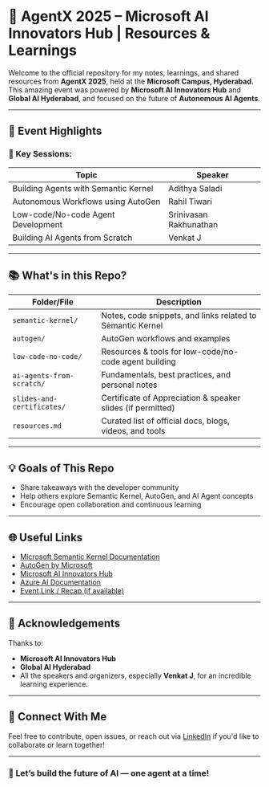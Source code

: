 # 🤖 AgentX 2025 – Microsoft AI Innovators Hub | Resources & Learnings

Welcome to the official repository for my notes, learnings, and shared resources from **AgentX 2025**, held at the **Microsoft Campus, Hyderabad**. This amazing event was powered by **Microsoft AI Innovators Hub** and **Global AI Hyderabad**, and focused on the future of **Autonomous AI Agents**.

---

## 🌟 Event Highlights

### 🧠 Key Sessions:
| Topic | Speaker |
|-------|---------|
| Building Agents with Semantic Kernel | Adithya Saladi |
| Autonomous Workflows using AutoGen | Rahil Tiwari |
| Low-code/No-code Agent Development | Srinivasan Rakhunathan |
| Building AI Agents from Scratch | Venkat J |

---

## 📚 What's in this Repo?

| Folder/File | Description |
|-------------|-------------|
| `semantic-kernel/` | Notes, code snippets, and links related to Semantic Kernel |
| `autogen/` | AutoGen workflows and examples |
| `low-code-no-code/` | Resources & tools for low-code/no-code agent building |
| `ai-agents-from-scratch/` | Fundamentals, best practices, and personal notes |
| `slides-and-certificates/` | Certificate of Appreciation & speaker slides (if permitted) |
| `resources.md` | Curated list of official docs, blogs, videos, and tools |

---

## 💡 Goals of This Repo

- Share takeaways with the developer community
- Help others explore Semantic Kernel, AutoGen, and AI Agent concepts
- Encourage open collaboration and continuous learning

---

## 🌐 Useful Links

- [Microsoft Semantic Kernel Documentation](https://aka.ms/semantic-kernel)
- [AutoGen by Microsoft](https://github.com/microsoft/autogen)
- [Microsoft AI Innovators Hub](https://ai-innovatorshub.microsoft.com)
- [Azure AI Documentation](https://learn.microsoft.com/en-us/azure/ai-services/)
- [Event Link / Recap (if available)](https://your-event-link.com)

---

## 🙌 Acknowledgements

Thanks to:
- **Microsoft AI Innovators Hub**
- **Global AI Hyderabad**
- All the speakers and organizers, especially **Venkat J**, for an incredible learning experience.

---

## 📩 Connect With Me

Feel free to contribute, open issues, or reach out via [LinkedIn](https://www.linkedin.com/in/your-profile) if you'd like to collaborate or learn together!

---

### 🚀 Let’s build the future of AI — one agent at a time!

